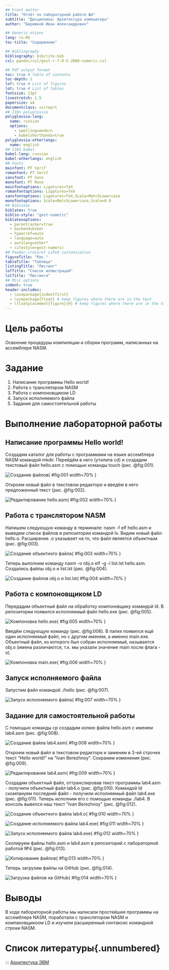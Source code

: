 ```yaml
---
## Front matter
title: "Отчёт по лабораторной работе №4"
subtitle: "Дисциплина: Архитектура компьютера"
author: "Бережной Иван Александрович"

## Generic otions
lang: ru-RU
toc-title: "Содержание"

## Bibliography
bibliography: bib/cite.bib
csl: pandoc/csl/gost-r-7-0-5-2008-numeric.csl

## Pdf output format
toc: true # Table of contents
toc-depth: 2
lof: true # List of figures
lot: true # List of tables
fontsize: 13pt
linestretch: 1.5
papersize: a4
documentclass: scrreprt
## I18n polyglossia
polyglossia-lang:
  name: russian
  options:
	- spelling=modern
	- babelshorthands=true
polyglossia-otherlangs:
  name: english
## I18n babel
babel-lang: russian
babel-otherlangs: english
## Fonts
mainfont: PT Serif
romanfont: PT Serif
sansfont: PT Sans
monofont: PT Mono
mainfontoptions: Ligatures=TeX
romanfontoptions: Ligatures=TeX
sansfontoptions: Ligatures=TeX,Scale=MatchLowercase
monofontoptions: Scale=MatchLowercase,Scale=0.9
## Biblatex
biblatex: true
biblio-style: "gost-numeric"
biblatexoptions:
  - parentracker=true
  - backend=biber
  - hyperref=auto
  - language=auto
  - autolang=other*
  - citestyle=gost-numeric
## Pandoc-crossref LaTeX customization
figureTitle: "Рис."
tableTitle: "Таблица"
listingTitle: "Листинг"
lofTitle: "Список иллюстраций"
lolTitle: "Листинги"
## Misc options
indent: true
header-includes:
  - \usepackage{indentfirst}
  - \usepackage{float} # keep figures where there are in the text
  - \floatplacement{figure}{H} # keep figures where there are in the text
---
```


# Цель работы

Освоение процедуры компиляции и сборки программ, написанных на ассемблере NASM.

# Задание

1. Написание программы Hello world!
2. Работа с транслятором NASM
3. Работа с компоновщиком LD
4. Запуск исполняемого файла
5. Задание для самостоятельной работы

# Выполнение лабораторной работы

## Написание программы Hello world!
Создадим каталог для работы с программами на языке ассемблера NASM командой mkdir. Перейдём в него (утилита cd) и создадим текстовый файл hello.asm с помощью команды touch (рис. @fig:001).

![Создание файлов](image/image1.jpg){ #fig:001 width=70% }

Откроем новый файл в текстовом редакторе и введём в него предложенный текст (рис. @fig:002).

![Редактирование hello.asm](image/image2.jpg){ #fig:002 width=70% }

## Работа с транслятором NASM
Напишем следующую команду в терминале: nasm -f elf hello.asm и выведем список файлов в репозитории командой ls. Видим новый файл: hello.o. Расширение .o указывает на то, что файл является объектным (рис. @fig:003).

![Создание объектного файла](image/image3.jpg){ #fig:003 width=70% }

Теперь выполним команду nasm -o obj.o elf -g -l list.lst hello.asm. Создались файлы obj.o и list.lst (рис. @fig:004).

![Создание файлов obj.o и list.lst](image/image4.jpg){ #fig:004 width=70% }

## Работа с компоновщиком LD
Передадим объектный файл на обработку компоновщику командой ld. В репозитории появился исполняемый файл hello.exe (рис. @fig:005).

![Компоновка hello.exe](image/image5.jpg){ #fig:005 width=70% }

Введём следующую команду (рис. @fig:006). В папке появился ещё один исполняемый файл, но с другим именем, а именно main.exe. Объектный файл, из которого был собран исполняемый, называется obj.o (имена различаются, т.к. мы указали значение main после флага -o).

![Компоновка main.exe](image/image6.jpg){ #fig:006 width=70% }

## Запуск исполняемого файла
Запустим файл командой ./hello (рис. @fig:007).

![Запуск исполняемого файла](image/image7.jpg){ #fig:007 width=70% }

## Задание для самостоятельной работы
С помощью команды cp создадим копию файла hello.asm с именем lab4.asm (рис. @fig:008).

![Создание файла lab4.asm](image/image8.jpg){ #fig:008 width=70% }

Откроем новый файл в текстовом редакторе и заменим в 3-ей строчке текст "Hello world!" на "Ivan Berezhnoy". Сохраним изменения (рис. @fig:009).

![Редактирование lab4.asm](image/image9.jpg){ #fig:009 width=70% }

Создадим объектный файл, оттранслировав текст программы lab4.asm - получили объектный файл lab4.o (рис. @fig:010). Командой ld скомпануем последний файл - получили исполняемый файл lab4.exe (рис. @fig:011). Теперь исполним его с помощью команды ./lab4. В консоль вывелся наш текст "Ivan Berezhnoy" (рис. @fig:012).

![Создание объектного файла lab4.o](image/image10.jpg){ #fig:010 width=70% }

![Создание исполняемого файла lab4.exe](image/image11.jpg){ #fig:011 width=70% }

![Запуск исполняемого файла lab4.exe](image/image12.jpg){ #fig:012 width=70% }

Скопируем файлы hello.asm и lab4.asm в репозиторий с лабораторной работой №4 (рис. @fig:013).

![Копирование файлов](image/image13.jpg){ #fig:013 width=70% }

Теперь загрузим файлы на GitHub (рис. @fig:014).

![Загрузка файлов на GitHub](image/image14.jpg){ #fig:014 width=70% }


# Выводы

В ходе лабораторной работы мы написали простейшие программы на ассемблере NASM, поработали с транслятором NASM и компановщикоом LD и изучили расширенный синтаксис командной строки NASM. 

# Список литературы{.unnumbered}

::: [Архитектура ЭВМ](https://esystem.rudn.ru/mod/resource/view.php?id=1030552)
